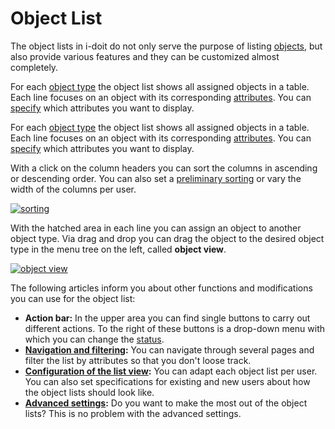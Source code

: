 # Object List

The object lists in i-doit do not only serve the purpose of listing [objects](./index.md), but also provide various features and they can be customized almost completely.

For each [object type](../../basics/structure-of-the-it-documentation.md) the object list shows all assigned objects in a table. Each line focuses on an object with its corresponding [attributes](../../basics/structure-of-the-it-documentation.md). You can [specify](configuration-of-the-list-view.md) which attributes you want to display.

For each [object type](../structure-of-the-it-documentation.md) the object list shows all assigned objects in a table. Each line focuses on an object with its corresponding [attributes](../structure-of-the-it-documentation.md). You can [specify](./configuration-of-the-list-view.md) which attributes you want to display.

With a click on the column headers you can sort the columns in ascending or descending order. You can also set a [preliminary sorting](./configuration-of-the-list-view.md) or vary the width of the columns per user.

[![sorting](../../assets/images/en/basics/object-list/2-ol.gif)](../../assets/images/en/basics/object-list/2-ol.gif)

With the hatched area in each line you can assign an object to another object type. Via drag and drop you can drag the object to the desired object type in the menu tree on the left, called **object view**.

[![object view](../../assets/images/en/basics/object-list/3-ol.gif)](../../assets/images/en/basics/object-list/3-ol.gif)

The following articles inform you about other functions and modifications you can use for the object list:

*   **Action bar:** In the upper area you can find single buttons to carry out different actions. To the right of these buttons is a drop-down menu with which you can change the [status](../structure-of-the-it-documentation.md).
*   **[Navigation and filtering](./navigation-and-filtering.md):** You can navigate through several pages and filter the list by attributes so that you don't loose track.
*   **[Configuration of the list view](./configuration-of-the-list-view.md):** You can adapt each object list per user. You can also set specifications for existing and new users about how the object lists should look like.
*   **[Advanced settings](./advanced-settings.md):** Do you want to make the most out of the object lists? This is no problem with the advanced settings.
